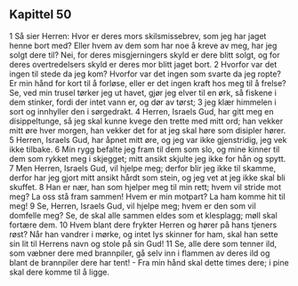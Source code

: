 ## Kapittel 50

1 Så sier Herren: Hvor er deres mors skilsmissebrev, som jeg har jaget henne bort med? Eller hvem av dem som har noe å kreve av meg, har jeg solgt dere til? Nei, for deres misgjerningers skyld er dere blitt solgt, og for deres overtredelsers skyld er deres mor blitt jaget bort.
2 Hvorfor var det ingen til stede da jeg kom? Hvorfor var det ingen som svarte da jeg ropte? Er min hånd for kort til å forløse, eller er det ingen kraft hos meg til å frelse? Se, ved min trusel tørker jeg ut havet, gjør jeg elver til en ørk, så fiskene i dem stinker, fordi der intet vann er, og dør av tørst;
3 jeg klær himmelen i sort og innhyller den i sørgedrakt.
4 Herren, Israels Gud, har gitt meg en disippeltunge, så jeg skal kunne kvege den trette med mitt ord; han vekker mitt øre hver morgen, han vekker det for at jeg skal høre som disipler hører.
5 Herren, Israels Gud, har åpnet mitt øre, og jeg var ikke gjenstridig, jeg vek ikke tilbake.
6 Min rygg befalte jeg fram til dem som slo, og mine kinner til dem som rykket meg i skjegget; mitt ansikt skjulte jeg ikke for hån og spytt.
7 Men Herren, Israels Gud, vil hjelpe meg; derfor blir jeg ikke til skamme, derfor har jeg gjort mitt ansikt hårdt som stein, og jeg vet at jeg ikke skal bli skuffet.
8 Han er nær, han som hjelper meg til min rett; hvem vil stride mot meg? La oss stå fram sammen! Hvem er min motpart? La ham komme hit til meg!
9 Se, Herren, Israels Gud, vil hjelpe meg; hvem er den som vil domfelle meg? Se, de skal alle sammen eldes som et klesplagg; møll skal fortære dem.
10 Hvem blant dere frykter Herren og hører på hans tjeners røst? Når han vandrer i mørke, og intet lys skinner for ham, skal han sette sin lit til Herrens navn og stole på sin Gud!
11 Se, alle dere som tenner ild, som væbner dere med brannpiler, gå selv inn i flammen av deres ild og blant de brannpiler dere har tent! - Fra min hånd skal dette times dere; i pine skal dere komme til å ligge.
